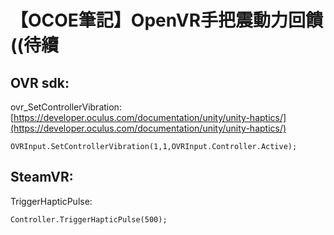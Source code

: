 # 【OCOE筆記】OpenVR手把震動力回饋\(\(待續

## OVR sdk:

ovr\_SetControllerVibration:  
[https://developer.oculus.com/documentation/unity/unity-haptics/](https://developer.oculus.com/documentation/unity/unity-haptics/)

```
OVRInput.SetControllerVibration(1,1,OVRInput.Controller.Active);
```

## SteamVR:

TriggerHapticPulse:

```
Controller.TriggerHapticPulse(500);
```



